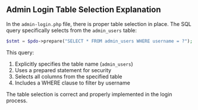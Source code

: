 ## Admin Login Table Selection Explanation

In the `admin-login.php` file, there is proper table selection in place. The SQL query specifically selects from the `admin_users` table:

```php
$stmt = $pdo->prepare("SELECT * FROM admin_users WHERE username = ?");
```

This query:
1. Explicitly specifies the table name (`admin_users`)
2. Uses a prepared statement for security
3. Selects all columns from the specified table
4. Includes a WHERE clause to filter by username

The table selection is correct and properly implemented in the login process.